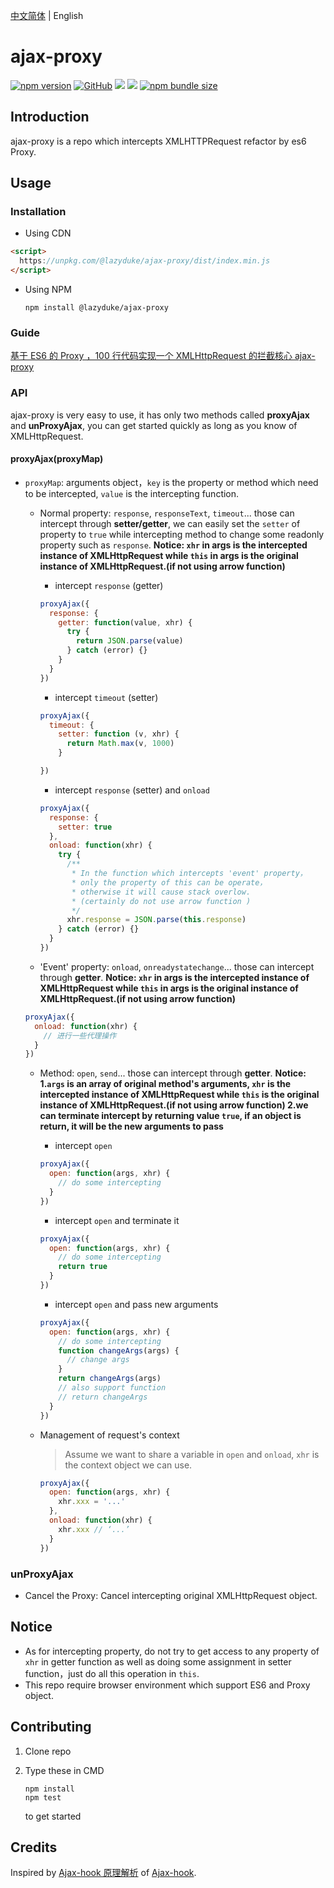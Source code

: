 [中文简体](./README.md) | English

# ajax-proxy

[![npm version](https://img.shields.io/npm/v/@lazyduke/ajax-proxy)](https://www.npmjs.org/package/ajax-hook) [![GitHub](https://img.shields.io/github/license/LazyDuke/ajax-proxy)](https://opensource.org/licenses/mit-license.php) ![](https://img.shields.io/badge/language-TypeScript-blue.svg) ![](https://img.shields.io/badge/support-%3E%3Des6-brightgreen.svg) [![npm bundle size](https://img.shields.io/bundlephobia/min/@lazyduke/ajax-proxy)](https://unpkg.com/@lazyduke/ajax-proxy/dist/index.min.js)

## Introduction

ajax-proxy is a repo which intercepts XMLHTTPRequest refactor by es6 Proxy.

## Usage

### Installation

- Using CDN

```html
<script>
  https://unpkg.com/@lazyduke/ajax-proxy/dist/index.min.js
</script>
```

- Using NPM

  ```shell
  npm install @lazyduke/ajax-proxy
  ```

### Guide

[基于 ES6 的 Proxy ，100 行代码实现一个 XMLHttpRequest 的拦截核心 ajax-proxy](https://juejin.im/post/5db85842f265da4d1f51bbda)

### API

ajax-proxy is very easy to use, it has only two methods called **proxyAjax** and **unProxyAjax**, you can get started quickly as long as you know of XMLHttpRequest.

#### proxyAjax(proxyMap)

- `proxyMap`: arguments object，`key` is the property or method which need to be intercepted, `value` is the intercepting function.

  - Normal property: `response`, `responseText`, `timeout`... those can intercept through **setter/getter**, we can easily set the `setter` of property to `true` while intercepting method to change some readonly property such as `response`.
    **Notice: `xhr` in args is the intercepted instance of XMLHttpRequest while `this` in args is the original instance of XMLHttpRequest.(if not using arrow function)**

    - intercept `response` (getter)

    ```javascript
    proxyAjax({
      response: {
        getter: function(value, xhr) {
          try {
            return JSON.parse(value)
          } catch (error) {}
        }
      }
    })
    ```

    - intercept `timeout` (setter)

    ```javascript
    proxyAjax({
      timeout: {
        setter: function (v, xhr) {
          return Math.max(v, 1000)
        }

    })
    ```

    - intercept `response` (setter) and `onload`

    ```javascript
    proxyAjax({
      response: {
        setter: true
      },
      onload: function(xhr) {
        try {
          /**
           * In the function which intercepts 'event' property，
           * only the property of this can be operate，
           * otherwise it will cause stack overlow.
           * (certainly do not use arrow function )
           */
          xhr.response = JSON.parse(this.response)
        } catch (error) {}
      }
    })
    ```

  - 'Event' property: `onload`, `onreadystatechange`... those can intercept through **getter**.
    **Notice: `xhr` in args is the intercepted instance of XMLHttpRequest while `this` in args is the original instance of XMLHttpRequest.(if not using arrow function)**

  ```javascript
  proxyAjax({
    onload: function(xhr) {
      // 进行一些代理操作
    }
  })
  ```

  - Method: `open`, `send`... those can intercept through **getter**.
    **Notice: 1.`args` is an array of original method's arguments, `xhr` is the intercepted instance of XMLHttpRequest while `this` is the original instance of XMLHttpRequest.(if not using arrow function)
    2.we can terminate intercept by returning value `true`, if an object is return, it will be the new arguments to pass**

    - intercept `open`

    ```javascript
    proxyAjax({
      open: function(args, xhr) {
        // do some intercepting
      }
    })
    ```

    - intercept `open` and terminate it

    ```javascript
    proxyAjax({
      open: function(args, xhr) {
        // do some intercepting
        return true
      }
    })
    ```

    - intercept `open` and pass new arguments

    ```javascript
    proxyAjax({
      open: function(args, xhr) {
        // do some intercepting
        function changeArgs(args) {
          // change args
        }
        return changeArgs(args)
        // also support function
        // return changeArgs
      }
    })
    ```

  - Management of request's context
    > Assume we want to share a variable in `open` and `onload`, `xhr` is the context object we can use.
    ```javascript
    proxyAjax({
      open: function(args, xhr) {
        xhr.xxx = '...'
      },
      onload: function(xhr) {
        xhr.xxx // ‘...’
      }
    })
    ```

### unProxyAjax

- Cancel the Proxy: Cancel intercepting original XMLHttpRequest object.

## Notice

- As for intercepting property, do not try to get access to any property of `xhr` in getter function as well as doing some assignment in setter function，just do all this operation in `this`.
- This repo require browser environment which support ES6 and Proxy object.

## Contributing

1.  Clone repo
2.  Type these in CMD

    ```shell
    npm install
    npm test
    ```

    to get started

## Credits

Inspired by [Ajax-hook 原理解析](http://www.jianshu.com/p/7337ac624b8e) of [Ajax-hook](https://github.com/wendux/Ajax-hook).
